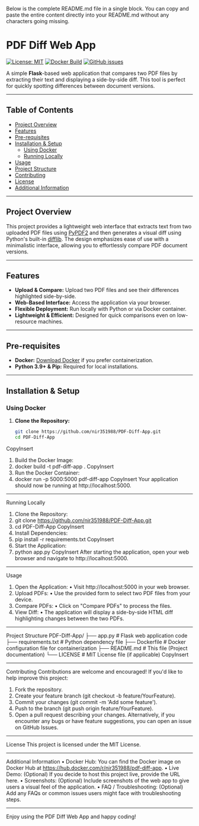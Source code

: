 Below is the complete README.md file in a single block. You can copy and paste the entire content directly into your README.md without any characters going missing.
# PDF Diff Web App

[![License: MIT](https://img.shields.io/badge/License-MIT-yellow.svg)](LICENSE)
[![Docker Build](https://img.shields.io/docker/cloud/build/nir351988/pdf-diff-app)](https://hub.docker.com/r/nir351988/pdf-diff-app)
[![GitHub issues](https://img.shields.io/github/issues/nir351988/PDF-Diff-App)](https://github.com/nir351988/PDF-Diff-App/issues)

A simple **Flask**-based web application that compares two PDF files by extracting their text and displaying a side-by-side diff. This tool is perfect for quickly spotting differences between document versions.

---

## Table of Contents

- [Project Overview](#project-overview)
- [Features](#features)
- [Pre-requisites](#pre-requisites)
- [Installation & Setup](#installation--setup)
  - [Using Docker](#using-docker)
  - [Running Locally](#running-locally)
- [Usage](#usage)
- [Project Structure](#project-structure)
- [Contributing](#contributing)
- [License](#license)
- [Additional Information](#additional-information)

---

## Project Overview

This project provides a lightweight web interface that extracts text from two uploaded PDF files using [PyPDF2](https://pythonhosted.org/PyPDF2/) and then generates a visual diff using Python's built-in [difflib](https://docs.python.org/3/library/difflib.html). The design emphasizes ease of use with a minimalistic interface, allowing you to effortlessly compare PDF document versions.

---

## Features

- **Upload & Compare:** Upload two PDF files and see their differences highlighted side-by-side.
- **Web-Based Interface:** Access the application via your browser.
- **Flexible Deployment:** Run locally with Python or via Docker container.
- **Lightweight & Efficient:** Designed for quick comparisons even on low-resource machines.

---

## Pre-requisites

- **Docker:** [Download Docker](https://www.docker.com/get-started) if you prefer containerization.
- **Python 3.9+ & Pip:** Required for local installations.

---

## Installation & Setup

### Using Docker

1. **Clone the Repository:**

   ```sh
   git clone https://github.com/nir351988/PDF-Diff-App.git
   cd PDF-Diff-App
CopyInsert
1.	Build the Docker Image:
2.	docker build -t pdf-diff-app .
CopyInsert
3.	Run the Docker Container:
4.	docker run -p 5000:5000 pdf-diff-app
CopyInsert
Your application should now be running at http://localhost:5000.
________________________________________
Running Locally
1.	Clone the Repository:
2.	git clone https://github.com/nir351988/PDF-Diff-App.git
3.	cd PDF-Diff-App
CopyInsert
4.	Install Dependencies:
5.	pip install -r requirements.txt
CopyInsert
6.	Start the Application:
7.	python app.py
CopyInsert
After starting the application, open your web browser and navigate to http://localhost:5000.
________________________________________
Usage
1.	Open the Application:
•	Visit http://localhost:5000 in your web browser.
2.	Upload PDFs:
•	Use the provided form to select two PDF files from your device.
3.	Compare PDFs:
•	Click on "Compare PDFs" to process the files.
4.	View Diff:
•	The application will display a side-by-side HTML diff highlighting changes between the two PDFs.
________________________________________
Project Structure
PDF-Diff-App/
├── app.py                # Flask web application code
├── requirements.txt      # Python dependency file
├── Dockerfile            # Docker configuration file for containerization
├── README.md             # This file (Project documentation)
└── LICENSE               # MIT License file (if applicable)
CopyInsert
________________________________________
Contributing
Contributions are welcome and encouraged! If you'd like to help improve this project:
1.	Fork the repository.
2.	Create your feature branch (git checkout -b feature/YourFeature).
3.	Commit your changes (git commit -m 'Add some feature').
4.	Push to the branch (git push origin feature/YourFeature).
5.	Open a pull request describing your changes.
Alternatively, if you encounter any bugs or have feature suggestions, you can open an issue on GitHub Issues.
________________________________________
License
This project is licensed under the MIT License.
________________________________________
Additional Information
•	Docker Hub: You can find the Docker image on Docker Hub at https://hub.docker.com/r/nir351988/pdf-diff-app.
•	Live Demo: (Optional) If you decide to host this project live, provide the URL here.
•	Screenshots: (Optional) Include screenshots of the web app to give users a visual feel of the application.
•	FAQ / Troubleshooting: (Optional) Add any FAQs or common issues users might face with troubleshooting steps.
________________________________________
Enjoy using the PDF Diff Web App and happy coding!
